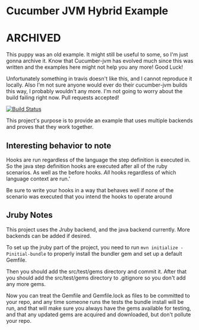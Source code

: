 # Cucumber JVM Hybrid Example

# ARCHIVED

This puppy was an old example. It might still be useful to some, so I'm just gonna archive it. Know that Cucumber-jvm has evolved much since this was written
and the examples here might not help you any more! Good Luck!

Unfortunately something in travis doesn't like this, and I cannot reproduce it locally. Also I'm not sure anyone would ever
do their cucumber-jvm builds this way, I probably wouldn't any more. I'm not going to worry about the build failing right now.
Pull requests accepted!

[![Build Status](https://travis-ci.org/dkowis/cucumber-jvm-hybrid-example.svg?branch=master)](https://travis-ci.org/dkowis/cucumber-jvm-hybrid-example)

This project's purpose is to provide an example that uses multiple backends and proves that they work together.

## Interesting behavior to note

Hooks are run regardless of the language the step definition is executed in. So the java step definition hooks are executed
after all of the ruby scenarios. As well as the before hooks. *All* hooks regardless of which language context are run.'

Be sure to write your hooks in a way that behaves well if none of the scenario was executed that you intend the hooks to
operate around

## Jruby Notes

This project uses the Jruby backend, and the java backend currently. More backends can be added if desired.

To set up the jruby part of the project, you need to run `mvn initialize -Pinitial-bundle` to properly install the bundler gem
and set up a default Gemfile.

Then you should add the src/test/gems directory and commit it. After that you should add the src/test/gems directory
to .gitignore so you don't add any more gems.

Now you can treat the Gemfile and Gemfile.lock as files to be committed to your repo, and any time someone runs the tests
the bundle install will be run, and that will make sure you always have the gems available for testing, and that any
updated gems are acquired and downloaded, but don't pollute your repo.
